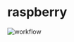 # raspberry
![workflow]([https://github.com/dlevchuk/raspberry/actions/workflows/feedly_backup.yml/badge.svg)

